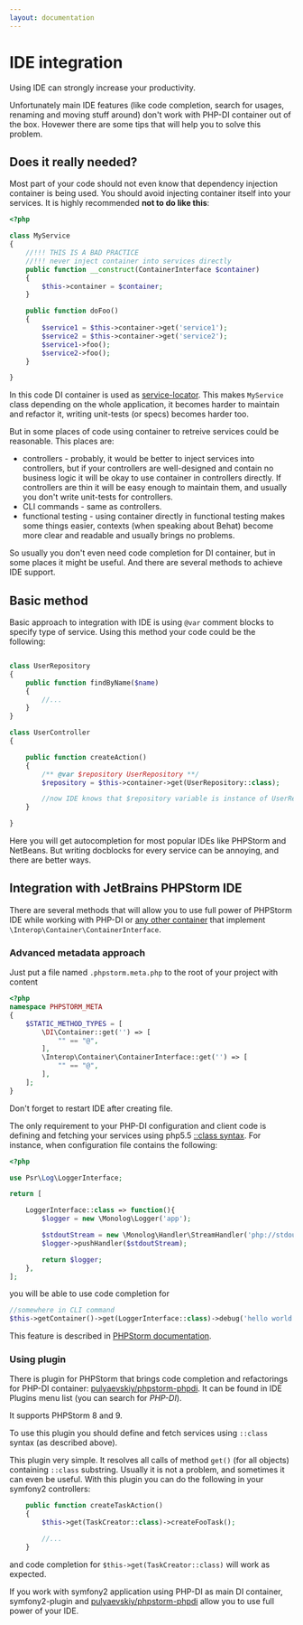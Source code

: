 ```yaml
---
layout: documentation
---
```


# IDE integration

Using IDE can strongly increase your productivity.

Unfortunately main IDE features (like code completion, search for usages, renaming and moving stuff around) don't
work with PHP-DI container out of the box. Hovewer there are some tips that will help you to solve this problem.

## Does it really needed?

Most part of your code should not even know that dependency injection container is being used.
You should avoid injecting container itself into your services.
It is highly recommended **not to do like this**:
```php
<?php

class MyService
{
    //!!! THIS IS A BAD PRACTICE
    //!!! never inject container into services directly
    public function __construct(ContainerInterface $container)
    {
        $this->container = $container;
    }

    public function doFoo()
    {
        $service1 = $this->container->get('service1');
        $service2 = $this->container->get('service2');
        $service1->foo();
        $service2->foo();
    }

}

```

In this code DI container is used as [service-locator](https://en.wikipedia.org/wiki/Service_locator_pattern).
This makes `MyService` class depending on the whole application, it becomes harder to maintain and refactor it, writing
unit-tests (or specs) becomes harder too.

But in some places of code using container to retreive services could be reasonable. This places are:
- controllers - probably, it would be better to inject services into controllers, but if your controllers are
well-designed and contain no business logic it will be okay to use container in controllers directly.
If controllers are thin it will be easy enough to maintain them, and usually you don't write unit-tests for controllers.
- CLI commands - same as controllers.
- functional testing - using container directly in functional testing makes some things easier, contexts (when speaking
about Behat) become more clear and readable and usually brings no problems.

So usually you don't even need code completion for DI container, but in some places it might be useful. And there are
several methods to achieve IDE support.


## Basic method

Basic approach to integration with IDE is using `@var` comment blocks to specify type of service. Using this method your
code could be the following:

```php

class UserRepository
{
    public function findByName($name)
    {
        //...
    }
}

class UserController
{

    public function createAction()
    {
        /** @var $repository UserRepository **/
        $repository = $this->container->get(UserRepository::class);

        //now IDE knows that $repository variable is instance of UserRepository
    }

}
```

Here you will get autocompletion for most popular IDEs like PHPStorm and NetBeans. But writing docblocks for every
service can be annoying, and there are better ways.


## Integration with JetBrains PHPStorm IDE

There are several methods that will allow you to use full power of PHPStorm IDE while working with PHP-DI or [any
other container](https://github.com/container-interop/container-interop#compatible-projects) that implement
`\Interop\Container\ContainerInterface`.

### Advanced metadata approach

Just put a file named `.phpstorm.meta.php` to the root of your project with content
```php
<?php
namespace PHPSTORM_META
{
    $STATIC_METHOD_TYPES = [
        \DI\Container::get('') => [
            "" == "@",
        ],
        \Interop\Container\ContainerInterface::get('') => [
            "" == "@",
        ],
    ];
}
```

Don't forget to restart IDE after creating file.

The only requirement to your PHP-DI configuration and client code is defining and fetching your services using
php5.5 [::class syntax](http://php.net/manual/en/language.oop5.basic.php#language.oop5.basic.class.class).
For instance, when configuration file contains the following:
```php
<?php

use Psr\Log\LoggerInterface;

return [

    LoggerInterface::class => function(){
        $logger = new \Monolog\Logger('app');

        $stdoutStream = new \Monolog\Handler\StreamHandler('php://stdout');
        $logger->pushHandler($stdoutStream);

        return $logger;
    },
];

```

you will be able to use code completion for

```php
//somewhere in CLI command
$this->getContainer()->get(LoggerInterface::class)->debug('hello world');
```

This feature is described in [PHPStorm documentation](https://confluence.jetbrains.com/display/PhpStorm/PhpStorm+Advanced+Metadata).


### Using plugin

There is plugin for PHPStorm that brings code completion and refactorings for PHP-DI container:
[pulyaevskiy/phpstorm-phpdi](https://github.com/pulyaevskiy/phpstorm-phpdi). It can be found in IDE Plugins menu list
(you can search for *PHP-DI*).

It supports PHPStorm 8 and 9.

To use this plugin you should define and fetch services using `::class` syntax (as described above).

This plugin very simple. It resolves all calls of method `get()` (for all objects) containing `::class` substring.
Usually it is not a problem, and sometimes it can even be useful. With this plugin you can do the following in your
symfony2 controllers:

```php
    public function createTaskAction()
    {
        $this->get(TaskCreator::class)->createFooTask();

        //...
    }
```

and code completion for `$this->get(TaskCreator::class)` will work as expected.

If you work with symfony2 application using PHP-DI as main DI container, symfony2-plugin and
[pulyaevskiy/phpstorm-phpdi](https://github.com/pulyaevskiy/phpstorm-phpdi) allow you to use full power of your IDE.
